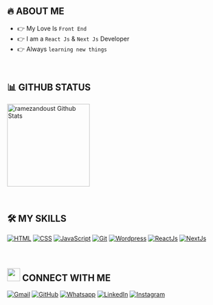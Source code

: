 ## 🔥 ABOUT ME

- 👉 My Love Is `Front End`
- 👉 I am a `React Js` & `Next Js` Developer
- 👉 Always `learning new things`

<br>

## 📊 GITHUB STATUS

  <p align="left">
    <a href="https://github.com/anuraghazra/github-readme-stats"><img alt="ramezandoust Github Stats" src="https://github-readme-stats.vercel.app/api?username=ramezandoust&show_icons=true&count_private=true&theme=algolia" height="192px"/></a>

  </p>

<br>

## 🛠️ MY SKILLS

<p align="left">

<a href="#" target="_blank"><img alt="HTML" src="https://img.shields.io/badge/HTML5%20-%23E34F26.svg?style=plastic&logo=html5&logoColor=white"></a>
<a href="#" target="_blank"><img alt="CSS" src="https://img.shields.io/badge/CSS%20-%231572B6.svg?style=plastic&logo=css3&logoColor=white"></a>
<a href="#" target="_blank"><img alt="JavaScript" src="https://img.shields.io/badge/JavaScript-%23F7DF1E.svg?style=plastic&logo=javascript&logoColor=black"></a>
<a href="#"><img alt="Git" src="https://img.shields.io/badge/Git%20-%23F05033.svg?style=plastic&logo=git&logoColor=white"></a>
<a href="#" target="_blank"><img alt="Wordpress" src="https://img.shields.io/badge/Wordpress-%230073aa.svg?style=plastic&logo=wordpress&logoColor=white"></a>
<a href="#" target="_blank"><img alt="ReactJs" src="https://img.shields.io/badge/ReactJs-%23000000.svg?style=plastic&logo=react&logoColor=blue"></a>
<a href="#" target="_blank"><img alt="NextJs" src="https://img.shields.io/badge/NextJs-%23000000.svg?style=plastic&logo=next&logoColor=blue"></a>

</p>

<br>

## <img src="https://media.giphy.com/media/iY8CRBdQXODJSCERIr/giphy.gif" width="30px"> CONNECT WITH ME

<p align="left">
	<a href="mailto:abolfazl.ramezandoust@gmail.com"><img img src="https://img.shields.io/badge/gmail-%23EA4335.svg?style=plastic&logo=gmail&logoColor=white" alt="Gmail"/></a>
	<a href="https://github.com/ramezandoust"><img src="https://img.shields.io/badge/github-%23181717.svg?style=plastic&logo=github&logoColor=white" alt="GitHub"/></a>
	<a href="https://wa.me/00989357829090"><img src="https://img.shields.io/badge/whatsapp-%2325D366.svg?style=plastic&logo=whatsapp&logoColor=white" alt="Whatsapp"/></a>
	<a href="https://www.linkedin.com/in/ramezandoust/"><img src="https://img.shields.io/badge/linkedin-%230A66C2.svg?style=plastic&logo=linkedin&logoColor=white" alt="LinkedIn"/></a>
	<a href="https://www.instagram.com/ramezandoust/"><img src="https://img.shields.io/badge/instagram-%23E4405F.svg?style=plastic&logo=instagram&logoColor=white" alt="Instagram"/></a>

</p>

